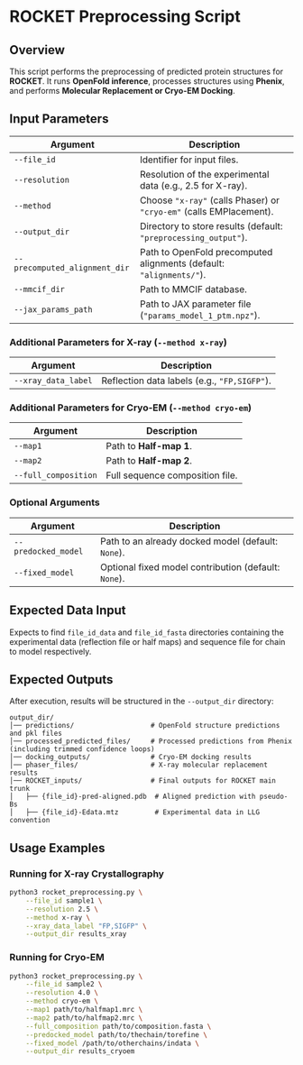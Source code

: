# ROCKET Preprocessing Script

## Overview
This script performs the preprocessing of predicted protein structures for **ROCKET**. It runs **OpenFold inference**, processes structures using **Phenix**, and performs **Molecular Replacement or Cryo-EM Docking**.

## Input Parameters
| Argument | Description |
|----------|------------|
| `--file_id` | Identifier for input files. |
| `--resolution` | Resolution of the experimental data (e.g., 2.5 for X-ray). |
| `--method` | Choose `"x-ray"` (calls Phaser) or `"cryo-em"` (calls EMPlacement). |
| `--output_dir` | Directory to store results (default: `"preprocessing_output"`). |
| `--precomputed_alignment_dir` | Path to OpenFold precomputed alignments (default: `"alignments/"`). |
| `--mmcif_dir` | Path to MMCIF database. |
| `--jax_params_path` | Path to JAX parameter file (`"params_model_1_ptm.npz"`). |

### Additional Parameters for X-ray (`--method x-ray`)
| Argument | Description |
|----------|------------|
| `--xray_data_label` | Reflection data labels (e.g., `"FP,SIGFP"`). |

### Additional Parameters for Cryo-EM (`--method cryo-em`)
| Argument | Description |
|----------|------------|
| `--map1` | Path to **Half-map 1**. |
| `--map2` | Path to **Half-map 2**. |
| `--full_composition` | Full sequence composition file. |

### Optional Arguments
| Argument | Description |
|----------|------------|
| `--predocked_model` | Path to an already docked model (default: `None`). |
| `--fixed_model` | Optional fixed model contribution (default: `None`). |

## Expected Data Input

Expects to find `file_id_data` and `file_id_fasta` directories containing the experimental data (reflection file or half maps) and sequence file for chain to model respectively.

## Expected Outputs
After execution, results will be structured in the `--output_dir` directory:

```
output_dir/
│── predictions/                   # OpenFold structure predictions and pkl files
│── processed_predicted_files/     # Processed predictions from Phenix (including trimmed confidence loops)
│── docking_outputs/               # Cryo-EM docking results
│── phaser_files/                  # X-ray molecular replacement results
│── ROCKET_inputs/                 # Final outputs for ROCKET main trunk
│   ├── {file_id}-pred-aligned.pdb  # Aligned prediction with pseudo-Bs
│   ├── {file_id}-Edata.mtz         # Experimental data in LLG convention
```

## Usage Examples
### Running for X-ray Crystallography
```bash
python3 rocket_preprocessing.py \
    --file_id sample1 \
    --resolution 2.5 \
    --method x-ray \
    --xray_data_label "FP,SIGFP" \
    --output_dir results_xray
```

### Running for Cryo-EM
```bash
python3 rocket_preprocessing.py \
    --file_id sample2 \
    --resolution 4.0 \
    --method cryo-em \
    --map1 path/to/halfmap1.mrc \
    --map2 path/to/halfmap2.mrc \
    --full_composition path/to/composition.fasta \
    --predocked_model path/to/thechain/torefine \
    --fixed_model /path/to/otherchains/indata \
    --output_dir results_cryoem
```



